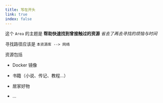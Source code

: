 ```yaml
---
title: 写在开头
link: true
index: false
---
```


这个 `Area` 的主题是 **帮助快速找到曾接触过的资源**
*省去了再去寻找的烦恼与时间*

寻找路径应该是 `本资源库 --> 网络`

资源包括
-  Docker 镜像

- 书籍（小说、传记、教程...）

- 居家好物

- ...
